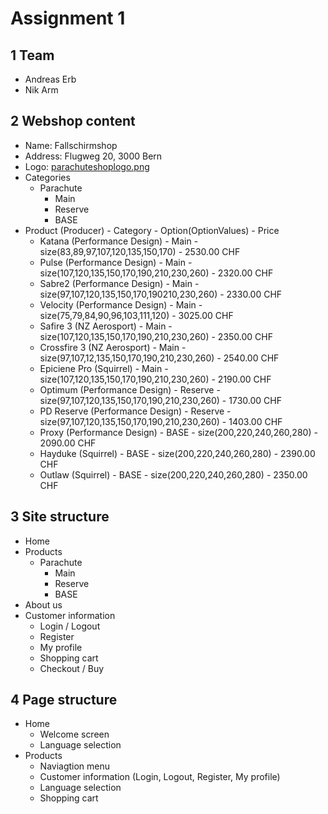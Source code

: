 # Assignment 1
## 1 Team
- Andreas Erb
- Nik Arm

## 2 Webshop content
- Name: Fallschirmshop
- Address: Flugweg 20, 3000 Bern
- Logo: [parachuteshoplogo.png](../src/img/parachuteshoplogo.png)
- Categories
    - Parachute
        - Main
        - Reserve
        - BASE
- Product (Producer) - Category - Option(OptionValues) - Price
    - Katana (Performance Design) - Main - size(83,89,97,107,120,135,150,170) - 2530.00 CHF
    - Pulse (Performance Design) - Main - size(107,120,135,150,170,190,210,230,260) - 2320.00 CHF
    - Sabre2 (Performance Design) - Main - size(97,107,120,135,150,170,190210,230,260) - 2330.00 CHF
    - Velocity (Performance Design) - Main - size(75,79,84,90,96,103,111,120) - 3025.00 CHF
    - Safire 3 (NZ Aerosport) - Main - size(107,120,135,150,170,190,210,230,260) - 2350.00 CHF
    - Crossfire 3 (NZ Aerosport) - Main - size(97,107,12,135,150,170,190,210,230,260) - 2540.00 CHF
    - Epiciene Pro (Squirrel) - Main - size(107,120,135,150,170,190,210,230,260) - 2190.00 CHF
    - Optimum (Performance Design) - Reserve - size(97,107,120,135,150,170,190,210,230,260) - 1730.00 CHF
    - PD Reserve (Performance Design) - Reserve - size(97,107,120,135,150,170,190,210,230,260) - 1403.00 CHF
    - Proxy (Performance Design) - BASE - size(200,220,240,260,280) - 2090.00 CHF
    - Hayduke (Squirrel) - BASE - size(200,220,240,260,280) - 2390.00 CHF
    - Outlaw (Squirrel) - BASE - size(200,220,240,260,280) - 2350.00 CHF

## 3 Site structure
- Home
- Products
    - Parachute
        - Main
        - Reserve
        - BASE
- About us
- Customer information
    - Login / Logout
    - Register
    - My profile
    - Shopping cart
    - Checkout / Buy

## 4 Page structure
- Home
    - Welcome screen
    - Language selection
- Products
    - Naviagtion menu
    - Customer information (Login, Logout, Register, My profile)
    - Language selection
    - Shopping cart
